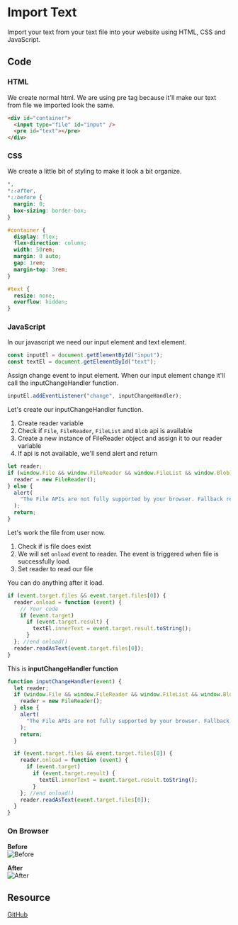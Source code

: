# Import Text

Import your text from your text file into your website using HTML, CSS and JavaScript.

## Code

### HTML

We create normal html. We are using pre tag because it'll make our text from file we imported look the same.

```html
<div id="container">
  <input type="file" id="input" />
  <pre id="text"></pre>
</div>
```

### CSS

We create a little bit of styling to make it look a bit organize.

```css
*,
*::after,
*::before {
  margin: 0;
  box-sizing: border-box;
}

#container {
  display: flex;
  flex-direction: column;
  width: 50rem;
  margin: 0 auto;
  gap: 1rem;
  margin-top: 3rem;
}

#text {
  resize: none;
  overflow: hidden;
}
```

### JavaScript

In our javascript we need our input element and text element.

```js
const inputEl = document.getElementById("input");
const textEl = document.getElementById("text");
```

Assign change event to input element. When our input element change it'll call the inputChangeHandler function.

```js
inputEl.addEventListener("change", inputChangeHandler);
```

Let's create our inputChangeHandler function.

1. Create reader variable
2. Check if `File`, `FileReader`, `FileList` and `Blob` api is available
3. Create a new instance of FileReader object and assign it to our reader variable
4. If api is not available, we'll send alert and return

```js
let reader;
if (window.File && window.FileReader && window.FileList && window.Blob) {
  reader = new FileReader();
} else {
  alert(
    "The File APIs are not fully supported by your browser. Fallback required."
  );
  return;
}
```

Let's work the file from user now.

1. Check if is file does exist
2. We will set `onload` event to reader. The event is triggered when file is successfully load.
3. Set reader to read our file

You can do anything after it load.

```js
if (event.target.files && event.target.files[0]) {
  reader.onload = function (event) {
    // Your code
    if (event.target)
      if (event.target.result) {
        textEl.innerText = event.target.result.toString();
      }
  }; //end onload()
  reader.readAsText(event.target.files[0]);
}
```

This is **inputChangeHandler function**

```js
function inputChangeHandler(event) {
  let reader;
  if (window.File && window.FileReader && window.FileList && window.Blob) {
    reader = new FileReader();
  } else {
    alert(
      "The File APIs are not fully supported by your browser. Fallback required."
    );
    return;
  }

  if (event.target.files && event.target.files[0]) {
    reader.onload = function (event) {
      if (event.target)
        if (event.target.result) {
          textEl.innerText = event.target.result.toString();
        }
    }; //end onload()
    reader.readAsText(event.target.files[0]);
  }
}
```

### On Browser

**Before**  
![Before](https://hackmd.io/_uploads/H1_kzXsIn.png)

**After**  
![After](https://hackmd.io/_uploads/S13ff7iUn.png)

## Resource

[GitHub](https://github.com/metaphorlism/html-css-javascript/tree/text-import)
